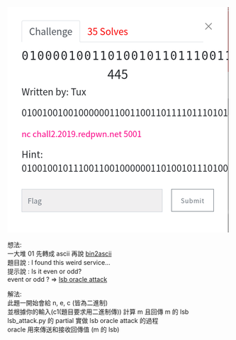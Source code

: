 ![question](https://github.com/dreamisadream/CTF/blob/master/CTF_CONTEST/2019/RedpwnCTF/crypto/01000/pic1.png)

想法:<br>
	一大堆 01 先轉成 ascii 再說 [bin2ascii](https://www.rapidtables.com/convert/number/binary-to-ascii.html) <br>
	題目說 : I found this weird service...<br>
	提示說 : Is it even or odd? <br>
	event or odd ?  => [lsb oracle attack](https://crypto.stackexchange.com/questions/11053/rsa-least-significant-bit-oracle-attack/) <br>

解法:<br>
	此題一開始會給 n, e, c (皆為二進制) <br>
	並根據你的輸入(c1(題目要求用二進制傳)) 計算 m 且回傳 m 的 lsb<br>
	lsb_attack.py 的 partial 實做 lsb oracle attack 的過程<br>
	oracle 用來傳送和接收回傳值 (m 的 lsb)<br>

